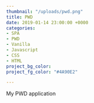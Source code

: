 ```yaml
---
thumbnail: "/uploads/pwd.png"
title: PWD
date: 2019-01-14 23:00:00 +0000
categories:
- SPA
- PWD
- Vanilla
- Javascript
- CSS
- HTML
project_bg_color: 
project_fg_color: "#4A90E2"

---
```

My PWD application